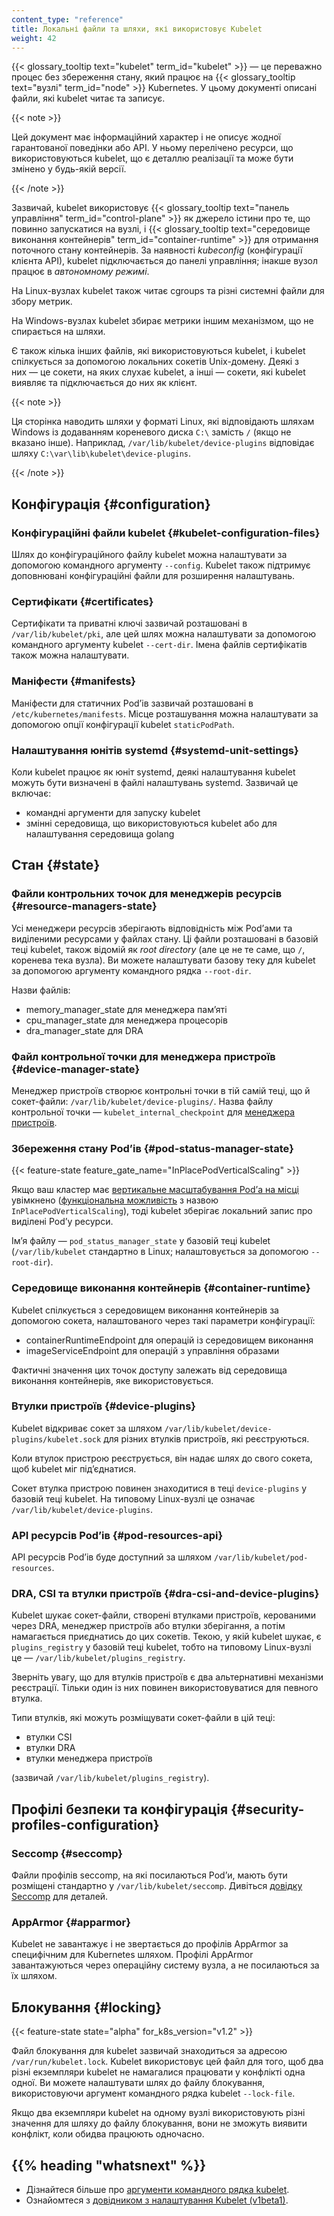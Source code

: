 ```yaml
---
content_type: "reference"
title: Локальні файли та шляхи, які використовує Kubelet
weight: 42
---
```


{{< glossary_tooltip text="kubelet" term_id="kubelet" >}} — це переважно процес без збереження стану, який працює на {{< glossary_tooltip text="вузлі" term_id="node" >}} Kubernetes. У цьому документі описані файли, які kubelet читає та записує.

{{< note >}}

Цей документ має інформаційний характер і не описує жодної гарантованої поведінки або API. У ньому перелічено ресурси, що використовуються kubelet, що є деталлю реалізації та може бути змінено у будь-якій версії.

{{< /note >}}

Зазвичай, kubelet використовує {{< glossary_tooltip text="панель управління" term_id="control-plane" >}} як джерело істини про те, що повинно запускатися на вузлі, і {{< glossary_tooltip text="середовище виконання контейнерів" term_id="container-runtime" >}} для отримання поточного стану контейнерів. За наявності _kubeconfig_ (конфігурації клієнта API), kubelet підключається до панелі управління; інакше вузол працює в _автономному режимі_.

На Linux-вузлах kubelet також читає cgroups та різні системні файли для збору метрик.

На Windows-вузлах kubelet збирає метрики іншим механізмом, що не спирається на шляхи.

Є також кілька інших файлів, які використовуються kubelet, і kubelet спілкується за допомогою локальних сокетів Unix-домену. Деякі з них — це сокети, на яких слухає kubelet, а інші — сокети, які kubelet виявляє та підключається до них як клієнт.

{{< note >}}

Ця сторінка наводить шляхи у форматі Linux, які відповідають шляхам Windows із додаванням кореневого диска `C:\` замість `/` (якщо не вказано інше). Наприклад, `/var/lib/kubelet/device-plugins` відповідає шляху `C:\var\lib\kubelet\device-plugins`.

{{< /note >}}

## Конфігурація {#configuration}

### Конфігураційні файли kubelet {#kubelet-configuration-files}

Шлях до конфігураційного файлу kubelet можна налаштувати за допомогою командного аргументу `--config`. Kubelet також підтримує доповнювані конфігураційні файли для розширення налаштувань.

### Сертифікати {#certificates}

Сертифікати та приватні ключі зазвичай розташовані в `/var/lib/kubelet/pki`, але цей шлях можна налаштувати за допомогою командного аргументу kubelet `--cert-dir`. Імена файлів сертифікатів також можна налаштувати.

### Маніфести {#manifests}

Маніфести для статичних Podʼів зазвичай розташовані в `/etc/kubernetes/manifests`. Місце розташування можна налаштувати за допомогою опції конфігурації kubelet `staticPodPath`.

### Налаштування юнітів systemd {#systemd-unit-settings}

Коли kubelet працює як юніт systemd, деякі налаштування kubelet можуть бути визначені в файлі налаштувань systemd. Зазвичай це включає:

- командні аргументи для запуску kubelet
- змінні середовища, що використовуються kubelet або для налаштування середовища golang

## Стан {#state}

### Файли контрольних точок для менеджерів ресурсів {#resource-managers-state}

Усі менеджери ресурсів зберігають відповідність між Podʼами та виділеними ресурсами у файлах стану. Ці файли розташовані в базовій теці kubelet, також відомій як _root directory_ (але це не те саме, що `/`, коренева тека вузла). Ви можете налаштувати базову теку для kubelet за допомогою аргументу командного рядка `--root-dir`.

Назви файлів:

- memory_manager_state для менеджера пам’яті
- cpu_manager_state для менеджера процесорів
- dra_manager_state для DRA

### Файл контрольної точки для менеджера пристроїв {#device-manager-state}

Менеджер пристроїв створює контрольні точки в тій самій теці, що й сокет-файли: `/var/lib/kubelet/device-plugins/`. Назва файлу контрольної точки — `kubelet_internal_checkpoint` для [менеджера пристроїв](/docs/concepts/extend-kubernetes/compute-storage-net/device-plugins/#device-plugin-integration-with-the-topology-manager).

### Збереження стану Podʼів {#pod-status-manager-state}

{{< feature-state feature_gate_name="InPlacePodVerticalScaling" >}}

Якщо ваш кластер має [вертикальне масштабування Podʼа на місці](/docs/concepts/workloads/autoscaling/#in-place-resizing) увімкнено ([функціональна можливість](/docs/reference/command-line-tools-reference/feature-gates/) з назвою `InPlacePodVerticalScaling`), тоді kubelet зберігає локальний запис про виділені Podʼу ресурси.

Імʼя файлу — `pod_status_manager_state` у базовій теці kubelet (`/var/lib/kubelet` стандартно в Linux; налаштовується за допомогою `--root-dir`).

### Середовище виконання контейнерів {#container-runtime}

Kubelet спілкується з середовищем виконання контейнерів за допомогою сокета, налаштованого через такі параметри конфігурації:

- containerRuntimeEndpoint для операцій із середовищем виконання
- imageServiceEndpoint для операцій з управління образами

Фактичні значення цих точок доступу залежать від середовища виконання контейнерів, яке використовується.

### Втулки пристроїв {#device-plugins}

Kubelet відкриває сокет за шляхом `/var/lib/kubelet/device-plugins/kubelet.sock` для різних втулків пристроїв, які реєструються.

Коли втулок пристрою реєструється, він надає шлях до свого сокета, щоб kubelet міг підʼєднатися.

Сокет втулка пристрою повинен знаходитися в теці `device-plugins` у базовій теці kubelet. На типовому Linux-вузлі це означає `/var/lib/kubelet/device-plugins`.

### API ресурсів Podʼів {#pod-resources-api}

API ресурсів Podʼів буде доступний за шляхом `/var/lib/kubelet/pod-resources`.

### DRA, CSI та втулки пристроїв {#dra-csi-and-device-plugins}

Kubelet шукає сокет-файли, створені втулками пристроїв, керованими через DRA, менеджер пристроїв або втулки зберігання, а потім намагається приєднатись до цих сокетів. Текою, у якій kubelet шукає, є `plugins_registry` у базовій теці kubelet, тобто на типовому Linux-вузлі це — `/var/lib/kubelet/plugins_registry`.

Зверніть увагу, що для втулків пристроїв є два альтернативні механізми реєстрації. Тільки один із них повинен використовуватися для певного втулка.

Типи втулків, які можуть розміщувати сокет-файли в цій теці:

- втулки CSI
- втулки DRA
- втулки менеджера пристроїв

(зазвичай `/var/lib/kubelet/plugins_registry`).

## Профілі безпеки та конфігурація {#security-profiles-configuration}

### Seccomp {#seccomp}

Файли профілів seccomp, на які посилаються Podʼи, мають бути розміщені стандартно у `/var/lib/kubelet/seccomp`. Дивіться [довідку Seccomp](/docs/reference/node/seccomp/) для деталей.

### AppArmor {#apparmor}

Kubelet не завантажує і не звертається до профілів AppArmor за специфічним для Kubernetes шляхом. Профілі AppArmor завантажуються через операційну систему вузла, а не посилаються за їх шляхом.

## Блокування {#locking}

{{< feature-state state="alpha" for_k8s_version="v1.2" >}}

Файл блокування для kubelet зазвичай знаходиться за адресою `/var/run/kubelet.lock`. Kubelet використовує цей файл для того, щоб два різні екземпляри kubelet не намагалися працювати у конфлікті одна одної.
Ви можете налаштувати шлях до файлу блокування, використовуючи аргумент командного рядка kubelet `--lock-file`.

Якщо два екземпляри kubelet на одному вузлі використовують різні значення для шляху до файлу блокування, вони не зможуть виявити конфлікт, коли обидва працюють одночасно.

## {{% heading "whatsnext" %}}

- Дізнайтеся більше про [аргументи командного рядка kubelet](/docs/reference/command-line-tools-reference/kubelet/).
- Ознайомтеся з [довідником з налаштування Kubelet (v1beta1)](/docs/reference/config-api/kubelet-config.v1beta1/).
